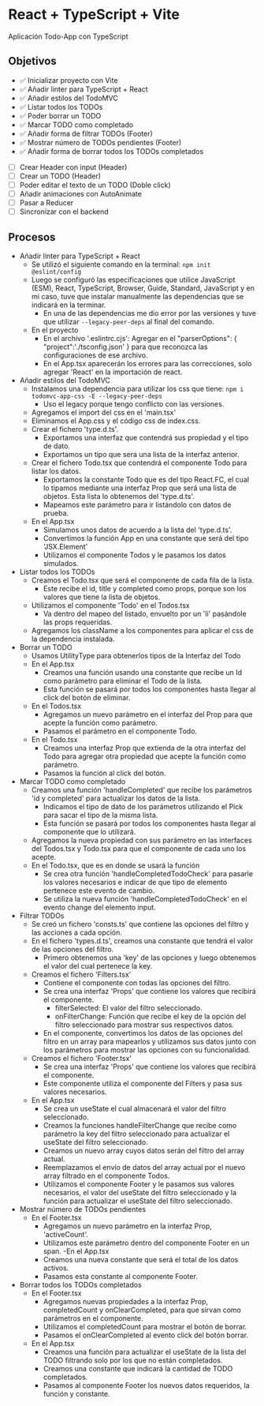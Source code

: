 # React + TypeScript + Vite

Aplicación Todo-App con TypeScript

## Objetivos

- ✅ Inicializar proyecto con Vite
- ✅ Añadir linter para TypeScript + React
- ✅ Añadir estilos del TodoMVC
- ✅ Listar todos los TODOs
- ✅ Poder borrar un TODO
- ✅ Marcar TODO como completado
- ✅ Añadir forma de filtrar TODOs (Footer)
- ✅ Mostrar número de TODOs pendientes (Footer)
- ✅ Añadir forma de borrar todos los TODOs completados
- [ ] Crear Header con input (Header)
- [ ] Crear un TODO (Header)
- [ ] Poder editar el texto de un TODO (Doble click)
- [ ] Añadir animaciones con AutoAnimate
- [ ] Pasar a Reducer
- [ ] Sincronizar con el backend

## Procesos

- Añadir linter para TypeScript + React
  - Se utilizó el siguiente comando en la terminal: `npm init @eslint/config`
  - Luego se configuró las especificaciones que utilice JavaScript (ESM), React, TypeScript, Browser, Guide, Standard, JavaScript y en mi caso, tuve que instalar manualmente las dependencias que se indicará en la terminar.
    - En una de las dependencias me dio error por las versiones y tuve que utilizar `--legacy-peer-deps` al final del comando.
  - En el proyecto
    - En el archivo '.eslintrc.cjs': Agregar en el "parserOptions": {
        "project":'./tsconfig.json'
    } para que reconozca las configuraciones de ese archivo.
    - En el App.tsx aparecerán los errores para las correcciones, solo agregar 'React' en la importación de react.
- Añadir estilos del TodoMVC
  - Instalamos una dependencia para utilizar los css que tiene: `npm i todomvc-app-css -E --legacy-peer-deps`
    - Uso el legacy porque tengo conflicto con las versiones.
  - Agregamos el import del css en el 'main.tsx'
  - Eliminamos el App.css y el código css de index.css.
  - Crear el fichero 'type.d.ts'.
    - Exportamos una interfaz que contendrá sus propiedad y el tipo de dato.
    - Exportamos un tipo que sera una lista de la interfaz anterior.
  - Crear el fichero Todo.tsx que contendrá el componente Todo para listar los datos.
    - Exportamos la constante Todo que es del tipo React.FC, el cual lo tipamos mediante una interfaz Prop que será una lista de objetos. Esta lista lo obtenemos del 'type.d.ts'.
    - Mapeamos este parámetro para ir listándolo con datos de prueba.
  - En el App.tsx
    - Simulamos unos datos de acuerdo a la lista del 'type.d.ts'.
    - Convertimos la función App en una constante que será del tipo 'JSX.Element'
    - Utilizamos el componente Todos y le pasamos los datos simulados.
- Listar todos los TODOs
  - Creamos el Todo.tsx que será el componente de cada fila de la lista.
    - Este recibe el id, title y completed como props, porque son los valores que tiene la lista de objetos.
  - Utilizamos el componente 'Todo' en el Todos.tsx
    - Va dentro del mapeo del listado, envuelto por un 'li' pasándole las props requeridas.
  - Agregamos los className a los componentes para aplicar el css de la dependencia instalada.
- Borrar un TODO
  - Usamos UtilityType para obtenerlos tipos de la Interfaz del Todo
  - En el App.tsx
    - Creamos una función usando una constante que recibe un Id como parámetro para eliminar el Todo de la lista.
    - Esta función se pasará por todos los componentes hasta llegar al click del botón de eliminar.
  - En el Todos.tsx
    - Agregamos un nuevo parámetro en el interfaz del Prop para que acepte la función como parámetro.
    - Pasamos el parámetro en el componente Todo.
  - En el Todo.tsx
    - Creamos una interfaz Prop que extienda de la otra interfaz del Todo para agregar otra propiedad que acepte la función como parámetro.
    - Pasamos la función al click del botón.
- Marcar TODO como completado
  - Creamos una función 'handleCompleted' que recibe los parámetros 'id y completed' para actualizar los datos de la lista.
    - Indicamos el tipo de dato de los parámetros utilizando el Pick para sacar el tipo de la misma lista.
    - Esta función se pasará por todos los componentes hasta llegar al componente que lo utilizará.
  - Agregamos la nueva propiedad con sus parámetro en las interfaces del Todos.tsx y Todo.tsx para que el componente de cada uno los acepte.
  - En el Todo.tsx, que es en donde se usará la función
    - Se crea otra función 'handleCompletedTodoCheck' para pasarle los valores necesarios e indicar de que tipo de elemento pertenece este evento de cambio.
    - Se utiliza la nueva función 'handleCompletedTodoCheck' en el evento change del elemento input.
- Filtrar TODOs
  - Se creó un fichero 'consts.ts' que contiene las opciones del filtro y las acciones a cada opción.
  - En el fichero 'types.d.ts', creamos una constante que tendrá el valor de las opciones del filtro.
    - Primero obtenemos una 'key' de las opciones y luego obtenemos el valor del cual pertenece la key.
  - Creamos el fichero 'Filters.tsx'
    - Contiene el componente con todas las opciones del filtro.
    - Se crea una interfaz 'Props' que contiene los valores que recibirá el componente.
      - filterSelected: El valor del filtro seleccionado.
      - onFilterChange: Función que recibe el key de la opción del filtro seleccionado para mostrar sus respectivos datos.
    - En el componente, convertimos los datos de las opciones del filtro en un array para mapearlos y utilizamos sus datos junto con los parámetros para mostrar las opciones con su funcionalidad.
  - Creamos el fichero 'Footer.tsx'
    - Se crea una interfaz 'Props' que contiene los valores que recibirá el componente.
    - Este componente utiliza el componente del Filters y pasa sus valores necesarios.
  - En el App.tsx
    - Se crea un useState el cual almacenará el valor del filtro seleccionado.
    - Creamos la funciones handleFilterChange que recibe como parámetro la key del filtro seleccionado para actualizar el useState del filtro seleccionado.
    - Creamos un nuevo array cuyos datos serán del filtro del array actual.
    - Reemplazamos el envío de datos del array actual por el nuevo array filtrado en el componente Todos.
    - Utilizamos el componente Footer y le pasamos sus valores necesarios, el valor del useState del filtro seleccionado y la función para actualizar el useState del filtro seleccionado.
- Mostrar número de TODOs pendientes
  - En el Footer.tsx
    - Agregamos un nuevo parámetro en la interfaz Prop, 'activeCount'.
    - Utilizamos este parámetro dentro del componente Footer en un span.
  -En el App.tsx
    - Creamos una nueva constante que será el total de los datos activos.
    - Pasamos esta constante al componente Footer.
- Borrar todos los TODOs completados
  - En el Footer.tsx
    - Agregamos nuevas propiedades a la interfaz Prop, completedCount y onClearCompleted, para que sirvan como parámetros en el componente.
    - Utilizamos el completedCount para mostrar el botón de borrar.
    - Pasamos el onClearCompleted al evento click del botón borrar.
  - En el App.tsx
    - Creamos una función para actualizar el useState de la lista del TODO filtrando solo por los que no están completados.
    - Creamos una constante que indicará la cantidad de TODO completados.
    - Pasamos al componente Footer los nuevos datos requeridos, la función y constante.
